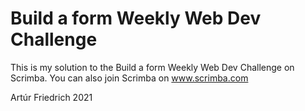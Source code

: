 # Build a form Weekly Web Dev Challenge
This is my solution to the Build a form Weekly Web Dev Challenge on Scrimba. You can also join Scrimba on www.scrimba.com

Artúr Friedrich 2021
